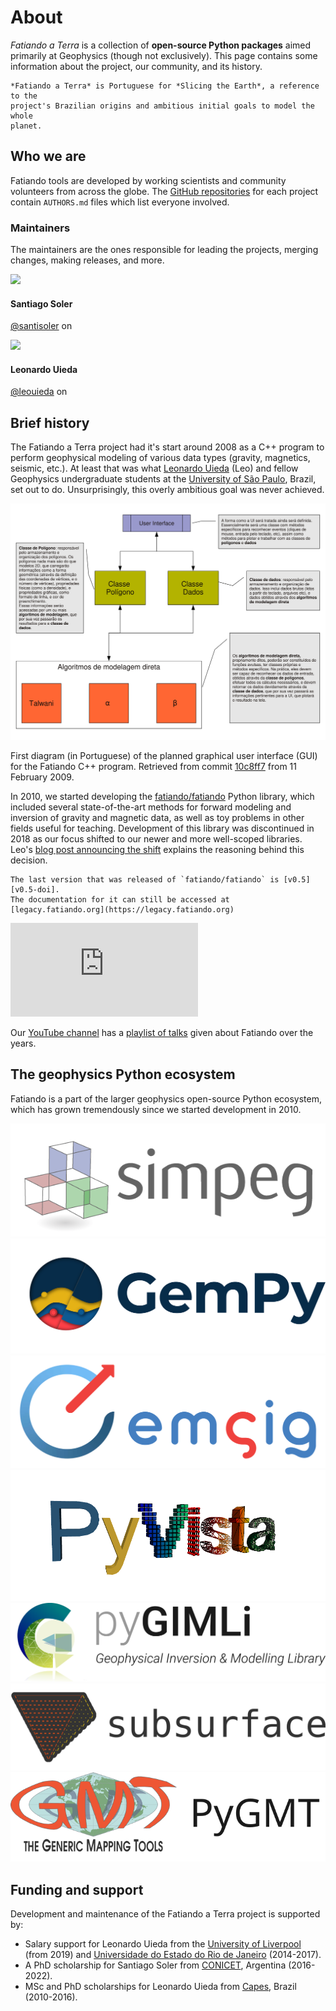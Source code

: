 # About

<div class="lead">
<em>Fatiando a Terra</em> is a collection of <strong>open-source Python
packages</strong> aimed primarily at Geophysics (though not exclusively).
This page contains some information about the project, our community, and its
history.
</div>

```{admonition} Trivia
*Fatiando a Terra* is Portuguese for *Slicing the Earth*, a reference to the
project's Brazilian origins and ambitious initial goals to model the whole
planet.
```


## Who we are

Fatiando tools are developed by working scientists and community volunteers
from across the globe.
The [GitHub repositories][gh] for each project contain `AUTHORS.md` files which
list everyone involved.

### Maintainers

The maintainers are the ones responsible for leading the projects, merging
changes, making releases, and more.

<div class="row gy-3">
<div class="col-6 col-sm-3">
  <div class="card">
    <img class="card-img-top" src="https://github.com/santisoler.png">
    <div class="card-body">
      <h4 class="card-title fs-5">
        Santiago Soler
      </h4>
      <p class="card-text text-muted fs-6">
        <a href="https://github.com/santisoler">@santisoler</a>
        on <i class="fab fa-github" title="GitHub"></i>
      </p>
    </div>
  </div>
</div>
<div class="col-6 col-sm-3">
  <div class="card">
    <img class="card-img-top" src="https://github.com/leouieda.png">
    <div class="card-body">
      <h4 class="card-title fs-5">
        Leonardo Uieda
      </h4>
      <p class="card-text text-muted fs-6">
        <a href="https://github.com/leouieda">@leouieda</a>
        on <i class="fab fa-github" title="GitHub"></i>
      </p>
    </div>
  </div>
</div>
</div>

## Brief history

The Fatiando a Terra project had it's start around 2008 as a C++ program to
perform geophysical modeling of various data types (gravity, magnetics,
seismic, etc.).
At least that was what [Leonardo Uieda][leo] (Leo) and fellow Geophysics
undergraduate students at the [University of São Paulo][usp], Brazil, set out
to do.
Unsurprisingly, this overly ambitious goal was never achieved.

<div class="row pb-3 text-muted align-items-center fs-6">
<div class="col-md-9">

<img src="/_static/fatiando-as-a-gravmag-gui.svg" alt="Box diagram of the layout and flow of information planned for the GUI program." >

</div>
<div class="col-md-3">

First diagram (in Portuguese) of the planned graphical user interface (GUI) for
the Fatiando C++ program.
Retrieved from commit [<i class="fab fa-github"></i> 10c8ff7][commit-gui]
from 11 February 2009.

</div>
</div>

In 2010, we started developing the
[<i class="fab fa-github"></i> fatiando/fatiando][gh-fatiando]
Python library, which included several state-of-the-art methods for forward
modeling and inversion of gravity and magnetic data, as well as toy problems in
other fields useful for teaching.
Development of this library was discontinued in 2018  as our focus shifted to
our newer and more well-scoped libraries.
Leo's [blog post announcing the shift][blog-fatiando-future] explains the
reasoning behind this decision.

```{note}
The last version that was released of `fatiando/fatiando` is [v0.5][v0.5-doi].
The documentation for it can still be accessed at
[legacy.fatiando.org](https://legacy.fatiando.org)
```

<div class="row pb-3 text-muted align-items-center fs-6">
<div class="col-md-9">
<div class="ratio ratio-16x9">
  <iframe src="https://www.youtube.com/embed/videoseries?list=PLPA_RM8wsOqLQRajw_e9ByUe56z7TETaL" title="YouTube video player" frameborder="0" allowfullscreen></iframe>
</div>
</div>
<div class="col-md-3">

Our [YouTube channel][youtube] has a [playlist of talks][yt-playlist] given
about Fatiando over the years.

</div>
</div>

## The geophysics Python ecosystem

Fatiando is a part of the larger geophysics open-source Python ecosystem,
which has grown tremendously since we started development in 2010.

<div class="row g-5 py-3 align-items-center">
<div class="col-6 col-sm-4 col-md-3">
  <a target="_blank" href="https://simpeg.xyz/">
  <img src="/_static/simpeg-logo.png" title="SimPEG">
  </a>
</div>
<div class="col-6 col-sm-4 col-md-3">
  <a target="_blank" href="https://www.gempy.org/">
  <img src="/_static/gempy-logo.png" title="GemPy">
  </a>
</div>
<div class="col-6 col-sm-4 col-md-3">
  <a target="_blank" href="https://emsig.xyz/">
  <img src="/_static/emsig-logo.svg" title="emsig">
  </a>
</div>
<div class="col-6 col-sm-4 col-md-3">
  <a target="_blank" href="https://docs.pyvista.org/">
  <img src="/_static/pyvista-logo.png" title="PyVista">
  </a>
</div>
<div class="col-6 col-sm-4 col-md-3">
  <a target="_blank" href="https://www.pygimli.org/">
  <img src="/_static/pygimli-logo.svg" title="pyGIMLi">
  </a>
</div>
<div class="col-6 col-sm-4 col-md-3">
  <a target="_blank" href="https://softwareunderground.github.io/subsurface/">
  <img src="/_static/subsurface-logo.svg" title="subsurface">
  </a>
</div>
<div class="col-6 col-sm-4 col-md-3">
  <a target="_blank" href="https://www.pygmt.org/">
  <img src="/_static/pygmt-logo.svg" title="PyGMT">
  </a>
</div>
</div>

## Funding and support

Development and maintenance of the Fatiando a Terra project is supported by:

* Salary support for Leonardo Uieda from the [University of Liverpool][liv]
  (from 2019) and [Universidade do Estado do Rio de Janeiro][uerj] (2014-2017).
* A PhD scholarship for Santiago Soler from [CONICET][conicet], Argentina
  (2016-2022).
* MSc and PhD scholarships for Leonardo Uieda from [Capes][capes], Brazil
  (2010-2016).

[youtube]: https://www.youtube.com/fatiandoorg
[gh]: https://github.com/fatiando
[gh-fatiando]: https://github.com/fatiando/fatiando
[gh-santi-first-pr]: https://github.com/fatiando/fatiando/pull/188
[leo]: https://www.leouieda.com
[usp]: https://www.iag.usp.br/
[commit-gui]: https://github.com/fatiando/fatiando/blob/10c8ff7c17df53e3e0abd83f1ce8d2a3f6bc57aa/fluxo-simples.pdf
[pinga]: https://www.pinga-lab.org/
[v0.5-doi]: https://doi.org/10.5281/zenodo.157746
[blog-fatiando-future]: https://www.leouieda.com/blog/future-of-fatiando.html
[liv]: https://www.liverpool.ac.uk/earth-ocean-and-ecological-sciences/
[uerj]: https://www.uerj.br/
[conicet]: https://www.conicet.gov.ar/
[capes]: https://www.gov.br/capes
[yt-playlist]: https://youtube.com/playlist?list=PLPA_RM8wsOqLQRajw_e9ByUe56z7TETaL
